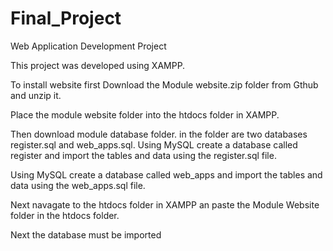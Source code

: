 # Final_Project
Web Application Development Project 

This project was developed using XAMPP.

To install website first Download the Module website.zip folder from Gthub and unzip it.

Place the module website folder into the htdocs folder in  XAMPP.


Then download module database folder. in the folder are two databases register.sql and web_apps.sql.
Using MySQL create a database called register and import the tables and data using the register.sql file.

Using MySQL create a database called web_apps and import the tables and data using the web_apps.sql file.




Next navagate to the htdocs folder in XAMPP an paste the Module Website folder in the htdocs folder. 

Next the database must be imported
